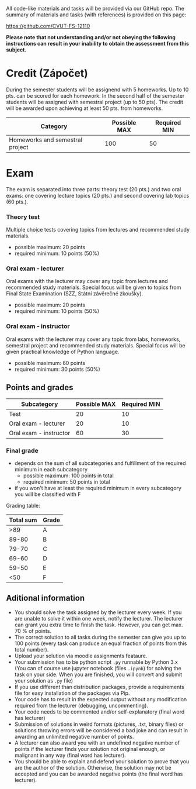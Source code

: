 All code-like materials and tasks will be provided via our GitHub repo. The summary of materials and tasks (with references) is provided on this page:

https://github.com/CVUT-FS-12110

**Please note that not understanding and/or not obeying the following instructions can result in your inability to obtain the assessment from this subject.**


# Credit (Zápočet)

During the semester students will be assignend with 5 homeworks. Up to 10 pts. can be scored for each homework. In the second half of the semester students will be assigned with semestral project (up to 50 pts). The credit will be awarded upon achieving at least 50 pts. from homeworks.

| Category               | Possible MAX | Required MIN |
|------------------------|--------------|--------------|
| Homeworks and semestral project | 100         |      50      |


# Exam

The exam is separated into three parts: theory test (20 pts.) and two oral exams: one covering lecture topics (20 pts.) and second covering lab topics (60 pts.).


### Theory test

Multiple choice tests covering topics from lectures and recommended study materials.

* possible maximum: 20 points
* required minimum: 10 points (50%)


### Oral exam - lecturer

Oral exams with the lecturer may cover any topic from lectures and recommended study materials. Special focus will be given to topics from Final State Examination (SZZ, Státní závěrečné zkoušky).

* possible maximum: 20 points
* required minimum: 10 points (50%)


### Oral exam - instructor

Oral exams with the lecturer may cover any topic from labs, homeworks, semestral project and recommended study materials. Special focus will be given practical knowledge of Python language. 

* possible maximum: 60 points
* required minimum: 30 points (50%)



## Points and grades

| Subcategory            | Possible MAX | Required MIN |
|------------------------|--------------|--------------|
| Test                   | 20           |      10      |
| Oral exam - lecturer   | 20           |      10      |
| Oral exam - instructor | 60           |      30      |


### Final grade
* depends on the sum of all subcategories and fulfillment of the required minimum in each subcategory
    * possible maximum: 100 points in total
    * required minimum: 50 points in total
* if you won't have at least the required minimum in every subcategory you will be classified with F

Grading table:

| Total sum  |  Grade |
|------------|--------|
|     >89    |    A   |
|    89-80   |    B   |
|    79-70   |    C   |
|    69-60   |    D   |
|    59-50   |    E   |
|     <50    |    F   |


## Aditional information
* You should solve the task assigned by the lecturer every week. If you are unable to solve it within one week, notify the lecturer. The lecturer can grant you extra time to finish the task. However, you can get max. 70 % of points. 
* The correct solution to all tasks during the semester can give you up to 100 points (every task can produce an equal fraction of points from this total number).
* Upload your solution via moodle assignments feataure.
* Your submission has to be python script `.py` runnable by Python 3.x (You can of course use jupyter notebook (files `.ipynb`) for solving the task on your side. When you are finished, you will convert and submit your solution as `.py` file)
* If you use different than distribution packages, provide a requirements file for easy installation of the packages via Pip.
* Your code has to result in the expected output without any modification required from the lecturer (debugging, uncommenting).
* Your code needs to be commented and/or self-explanatory (final word has lecturer)
* Submission of solutions in weird formats (pictures, .txt, binary files) or solutions throwing errors will be considered a bad joke and can result in awarding an unlimited negative number of points.
* A lecturer can also award you with an undefined negative number of points if the lecturer finds your solution not original enough, or malignant in any way (final word has lecturer).
* You should be able to explain and defend your solution to prove that you are the author of the solution. Otherwise, the solution may not be accepted and you can be awarded negative points (the final word has lecturer).
